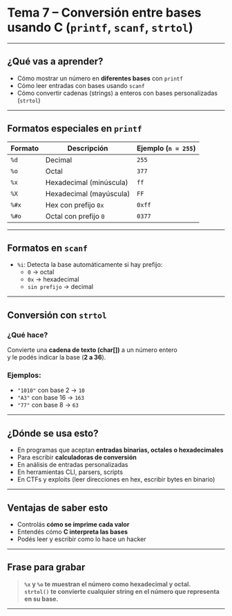 # Tema 7 – Conversión entre bases usando C (`printf`, `scanf`, `strtol`)

---

## ¿Qué vas a aprender?

- Cómo mostrar un número en **diferentes bases** con `printf`
- Cómo leer entradas con bases usando `scanf`
- Cómo convertir cadenas (strings) a enteros con bases personalizadas (`strtol`)

---

## Formatos especiales en `printf`

| Formato | Descripción               | Ejemplo (`n = 255`) |
|---------|---------------------------|----------------------|
| `%d`    | Decimal                   | `255`               |
| `%o`    | Octal                     | `377`               |
| `%x`    | Hexadecimal (minúscula)  | `ff`                |
| `%X`    | Hexadecimal (mayúscula)  | `FF`                |
| `%#x`   | Hex con prefijo `0x`     | `0xff`              |
| `%#o`   | Octal con prefijo `0`    | `0377`              |

---

## Formatos en `scanf`

- `%i`: Detecta la base automáticamente si hay prefijo:
  - `0` → octal
  - `0x` → hexadecimal
  - `sin prefijo` → decimal

---

## Conversión con `strtol`

### ¿Qué hace?

Convierte una **cadena de texto (char[])** a un número entero  
y le podés indicar la base (**2 a 36**).

### Ejemplos:

- `"1010"` con base 2 → `10`
- `"A3"` con base 16 → `163`
- `"77"` con base 8 → `63`

---

## ¿Dónde se usa esto?

- En programas que aceptan **entradas binarias, octales o hexadecimales**
- Para escribir **calculadoras de conversión**
- En análisis de entradas personalizadas
- En herramientas CLI, parsers, scripts
- En CTFs y exploits (leer direcciones en hex, escribir bytes en binario)

---

## Ventajas de saber esto

- Controlás **cómo se imprime cada valor**
- Entendés cómo **C interpreta las bases**
- Podés leer y escribir como lo hace un hacker

---

## Frase para grabar

> **`%x` y `%o` te muestran el número como hexadecimal y octal.  
> `strtol()` te convierte cualquier string en el número que representa en su base.**

---
